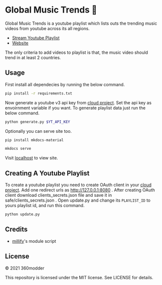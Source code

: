 # Global Music Trends 🎵

Global Music Trends is a youtube playlist which lists outs the trending music videos from youtube across its all regions.

- [Stream Youtube Playlist](https://www.youtube.com/playlist?list=PL72oe0cchPorz0uL-LWBv4vxEKcF5999Z)
- [Website](https://360modder.github.io/global-music-trends/)

The only criteria to add videos to playlist is that, the music video should trend in at least 2 countries.

## Usage

First install all dependecies by running the below command.

```bash
pip install -r requirements.txt
```

Now generate a youtube v3 api key from [cloud project](https://console.cloud.google.com/). Set the api key as envoirnment variable if you want. To generate playlist data just run the below command.

```bash
python generate.py $YT_API_KEY
```

Optionally you can serve site too.

```bash
pip install mkdocs-material
```

```bash
mkdocs serve
```

Visit [localhost](http://127.0.0.1:8000/) to view site.

## Creating A Youtube Playlist

To create a youtube playlist you need to create OAuth client in your [cloud project](https://console.cloud.google.com/). Add one redirect urls as http://127.0.0.1:8080 . After creating OAuth client download clients_secrets.json file and save it in safe/clients_secrets.json . Open update.py and change its `PLAYLIST_ID` to yours playlist id, and run this command.

```bash
python update.py
```

## Credits

- [millify](https://github.com/azaitsev/millify)'s module script

## License

&copy; 2021 360modder

This repository is licensed under the MIT license. See LICENSE for details.
